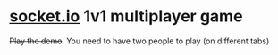 
# [socket.io](https://github.com/Automattic/socket.io) 1v1 multiplayer game

~~Play the demo~~. You need to have two people to play (on different tabs)
